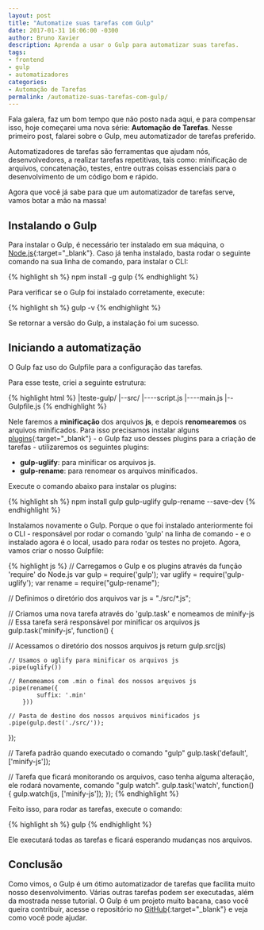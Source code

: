 ```yaml
---
layout: post
title: "Automatize suas tarefas com Gulp"
date: 2017-01-31 16:06:00 -0300
author: Bruno Xavier
description: Aprenda a usar o Gulp para automatizar suas tarefas.
tags:
- frontend
- gulp
- automatizadores
categories:
- Automação de Tarefas
permalink: /automatize-suas-tarefas-com-gulp/
---
```


Fala galera, faz um bom tempo que não posto nada aqui, e para compensar isso, hoje começarei uma nova série: **Automação de Tarefas**. Nesse primeiro post, falarei sobre o Gulp, meu automatizador de tarefas preferido.

Automatizadores de tarefas são ferramentas que ajudam nós, desenvolvedores, a realizar tarefas repetitivas, tais como: minificação de arquivos, concatenação, testes, entre outras coisas essenciais para o desenvolvimento de um código bom e rápido.

Agora que você já sabe para que um automatizador de tarefas serve, vamos botar a mão na massa!

## Instalando o Gulp

Para instalar o Gulp, é necessário ter instalado em sua máquina, o [Node.js](https://nodejs.org/en/){:target="_blank"}. Caso já tenha instalado, basta rodar o seguinte comando na sua linha de comando, para instalar o CLI:

{% highlight sh %}
npm install -g gulp
{% endhighlight %}

Para verificar se o Gulp foi instalado corretamente, execute:

{% highlight sh %}
gulp -v
{% endhighlight %}

Se retornar a versão do Gulp, a instalação foi um sucesso.

## Iniciando a automatização

O Gulp faz uso do Gulpfile para a configuração das tarefas.

Para esse teste, criei a seguinte estrutura:

{% highlight html %}
|teste-gulp/
|--src/
|----script.js
|----main.js
|--Gulpfile.js
{% endhighlight %}

Nele faremos a **minificação** dos arquivos **js**, e depois **renomearemos** os arquivos minificados. Para isso precisamos instalar alguns [plugins](http://gulpjs.com/plugins/){:target="_blank"} - o Gulp faz uso desses plugins para a criação de tarefas - utilizaremos os seguintes plugins:

- **gulp-uglify**: para minificar os arquivos js.
- **gulp-rename**: para renomear os arquivos minificados.

Execute o comando abaixo para instalar os plugins:

{% highlight sh %}
npm install gulp gulp-uglify gulp-rename --save-dev
{% endhighlight %}

Instalamos novamente o Gulp. Porque o que foi instalado anteriormente foi o CLI - responsável por rodar o comando 'gulp' na linha de comando - e o instalado agora é o local, usado para rodar os testes no projeto. Agora, vamos criar o nosso Gulpfile:

{% highlight js %}
// Carregamos o Gulp e os plugins através da função 'require' do Node.js
var gulp = require('gulp');
var uglify = require('gulp-uglify');
var rename = require("gulp-rename");

// Definimos o diretório dos arquivos
var js = "./src/*.js";

// Criamos uma nova tarefa através do 'gulp.task' e nomeamos de minify-js
// Essa tarefa será responsável por minificar os arquivos js
gulp.task('minify-js', function() {

  // Acessamos o diretório dos nossos arquivos js
  return gulp.src(js)

  	// Usamos o uglify para minificar os arquivos js
    .pipe(uglify())

    // Renomeamos com .min o final dos nossos arquivos js
    .pipe(rename({
            suffix: '.min'
        }))

    // Pasta de destino dos nossos arquivos minificados js
    .pipe(gulp.dest('./src/'));
});

// Tarefa padrão quando executado o comando "gulp"
gulp.task('default',['minify-js']);

// Tarefa que ficará monitorando os arquivos, caso tenha alguma alteração, ele rodará novamente, comando "gulp watch".
gulp.task('watch', function() {
    gulp.watch(js, ['minify-js']);
});
{% endhighlight %}

Feito isso, para rodar as tarefas, execute o comando:

{% highlight sh %}
gulp
{% endhighlight %}

Ele executará todas as tarefas e ficará esperando mudanças nos arquivos.

## Conclusão

Como vimos, o Gulp é um ótimo automatizador de tarefas que facilita muito nosso desenvolvimento. Várias outras tarefas podem ser executadas, além da mostrada nesse tutorial. O Gulp é um projeto muito bacana, caso você queira contribuir, acesse o repositório no [GitHub](https://github.com/gulpjs/gulp){:target="_blank"} e veja como você pode ajudar.
